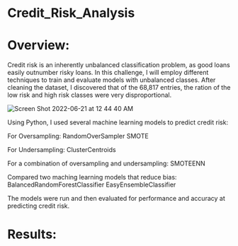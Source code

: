 # Credit_Risk_Analysis

# Overview:

Credit risk is an inherently unbalanced classification problem, as good loans easily outnumber risky loans. In this challenge, I will employ different techniques to train and evaluate models with unbalanced classes. After cleaning the dataset, I discovered that of the 68,817 entries, the ration of the low risk and high risk classes were very disproportional.

![Screen Shot 2022-06-21 at 12 44 40 AM](https://user-images.githubusercontent.com/95712234/174717976-fac39e58-f052-4a75-abec-e9834f777e2b.png)

Using Python, I used several machine learning models to predict credit risk:

For Oversampling:
RandomOverSampler
SMOTE

For Undersampling:
ClusterCentroids

For a combination of oversampling and undersampling:
SMOTEENN

Compared two maching learning models that reduce bias:
BalancedRandomForestClassifier
EasyEnsembleClassifier

The models were run and then evaluated for performance and accuracy at predicting credit risk.

# Results:

